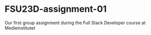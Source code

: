 # FSU23D-assignment-01
Our first group assignment during the Full Stack Developer course at Medieinstitutet

